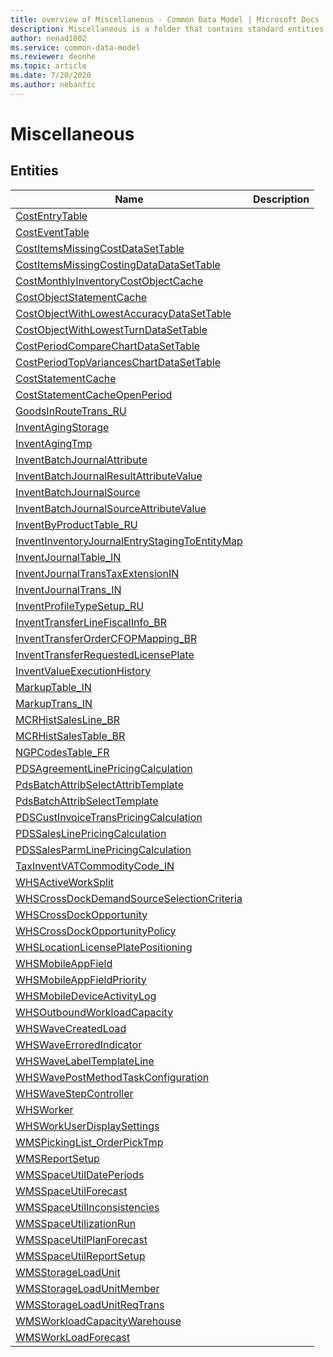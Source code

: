 ```yaml
---
title: overview of Miscellaneous - Common Data Model | Microsoft Docs
description: Miscellaneous is a folder that contains standard entities related to the Common Data Model.
author: nenad1002
ms.service: common-data-model
ms.reviewer: deonhe
ms.topic: article
ms.date: 7/20/2020
ms.author: nebanfic
---
```


# Miscellaneous


## Entities

|Name|Description|
|---|---|
|[CostEntryTable](CostEntryTable.md)||
|[CostEventTable](CostEventTable.md)||
|[CostItemsMissingCostDataSetTable](CostItemsMissingCostDataSetTable.md)||
|[CostItemsMissingCostingDataDataSetTable](CostItemsMissingCostingDataDataSetTable.md)||
|[CostMonthlyInventoryCostObjectCache](CostMonthlyInventoryCostObjectCache.md)||
|[CostObjectStatementCache](CostObjectStatementCache.md)||
|[CostObjectWithLowestAccuracyDataSetTable](CostObjectWithLowestAccuracyDataSetTable.md)||
|[CostObjectWithLowestTurnDataSetTable](CostObjectWithLowestTurnDataSetTable.md)||
|[CostPeriodCompareChartDataSetTable](CostPeriodCompareChartDataSetTable.md)||
|[CostPeriodTopVariancesChartDataSetTable](CostPeriodTopVariancesChartDataSetTable.md)||
|[CostStatementCache](CostStatementCache.md)||
|[CostStatementCacheOpenPeriod](CostStatementCacheOpenPeriod.md)||
|[GoodsInRouteTrans_RU](GoodsInRouteTrans_RU.md)||
|[InventAgingStorage](InventAgingStorage.md)||
|[InventAgingTmp](InventAgingTmp.md)||
|[InventBatchJournalAttribute](InventBatchJournalAttribute.md)||
|[InventBatchJournalResultAttributeValue](InventBatchJournalResultAttributeValue.md)||
|[InventBatchJournalSource](InventBatchJournalSource.md)||
|[InventBatchJournalSourceAttributeValue](InventBatchJournalSourceAttributeValue.md)||
|[InventByProductTable_RU](InventByProductTable_RU.md)||
|[InventInventoryJournalEntryStagingToEntityMap](InventInventoryJournalEntryStagingToEntityMap.md)||
|[InventJournalTable_IN](InventJournalTable_IN.md)||
|[InventJournalTransTaxExtensionIN](InventJournalTransTaxExtensionIN.md)||
|[InventJournalTrans_IN](InventJournalTrans_IN.md)||
|[InventProfileTypeSetup_RU](InventProfileTypeSetup_RU.md)||
|[InventTransferLineFiscalInfo_BR](InventTransferLineFiscalInfo_BR.md)||
|[InventTransferOrderCFOPMapping_BR](InventTransferOrderCFOPMapping_BR.md)||
|[InventTransferRequestedLicensePlate](InventTransferRequestedLicensePlate.md)||
|[InventValueExecutionHistory](InventValueExecutionHistory.md)||
|[MarkupTable_IN](MarkupTable_IN.md)||
|[MarkupTrans_IN](MarkupTrans_IN.md)||
|[MCRHistSalesLine_BR](MCRHistSalesLine_BR.md)||
|[MCRHistSalesTable_BR](MCRHistSalesTable_BR.md)||
|[NGPCodesTable_FR](NGPCodesTable_FR.md)||
|[PDSAgreementLinePricingCalculation](PDSAgreementLinePricingCalculation.md)||
|[PdsBatchAttribSelectAttribTemplate](PdsBatchAttribSelectAttribTemplate.md)||
|[PdsBatchAttribSelectTemplate](PdsBatchAttribSelectTemplate.md)||
|[PDSCustInvoiceTransPricingCalculation](PDSCustInvoiceTransPricingCalculation.md)||
|[PDSSalesLinePricingCalculation](PDSSalesLinePricingCalculation.md)||
|[PDSSalesParmLinePricingCalculation](PDSSalesParmLinePricingCalculation.md)||
|[TaxInventVATCommodityCode_IN](TaxInventVATCommodityCode_IN.md)||
|[WHSActiveWorkSplit](WHSActiveWorkSplit.md)||
|[WHSCrossDockDemandSourceSelectionCriteria](WHSCrossDockDemandSourceSelectionCriteria.md)||
|[WHSCrossDockOpportunity](WHSCrossDockOpportunity.md)||
|[WHSCrossDockOpportunityPolicy](WHSCrossDockOpportunityPolicy.md)||
|[WHSLocationLicensePlatePositioning](WHSLocationLicensePlatePositioning.md)||
|[WHSMobileAppField](WHSMobileAppField.md)||
|[WHSMobileAppFieldPriority](WHSMobileAppFieldPriority.md)||
|[WHSMobileDeviceActivityLog](WHSMobileDeviceActivityLog.md)||
|[WHSOutboundWorkloadCapacity](WHSOutboundWorkloadCapacity.md)||
|[WHSWaveCreatedLoad](WHSWaveCreatedLoad.md)||
|[WHSWaveErroredIndicator](WHSWaveErroredIndicator.md)||
|[WHSWaveLabelTemplateLine](WHSWaveLabelTemplateLine.md)||
|[WHSWavePostMethodTaskConfiguration](WHSWavePostMethodTaskConfiguration.md)||
|[WHSWaveStepController](WHSWaveStepController.md)||
|[WHSWorker](WHSWorker.md)||
|[WHSWorkUserDisplaySettings](WHSWorkUserDisplaySettings.md)||
|[WMSPickingList_OrderPickTmp](WMSPickingList_OrderPickTmp.md)||
|[WMSReportSetup](WMSReportSetup.md)||
|[WMSSpaceUtilDatePeriods](WMSSpaceUtilDatePeriods.md)||
|[WMSSpaceUtilForecast](WMSSpaceUtilForecast.md)||
|[WMSSpaceUtilInconsistencies](WMSSpaceUtilInconsistencies.md)||
|[WMSSpaceUtilizationRun](WMSSpaceUtilizationRun.md)||
|[WMSSpaceUtilPlanForecast](WMSSpaceUtilPlanForecast.md)||
|[WMSSpaceUtilReportSetup](WMSSpaceUtilReportSetup.md)||
|[WMSStorageLoadUnit](WMSStorageLoadUnit.md)||
|[WMSStorageLoadUnitMember](WMSStorageLoadUnitMember.md)||
|[WMSStorageLoadUnitReqTrans](WMSStorageLoadUnitReqTrans.md)||
|[WMSWorkloadCapacityWarehouse](WMSWorkloadCapacityWarehouse.md)||
|[WMSWorkLoadForecast](WMSWorkLoadForecast.md)||

